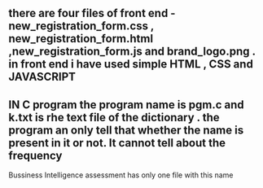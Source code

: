 there are four files of front end - new_registration_form.css , new_registration_form.html ,new_registration_form.js and brand_logo.png .
in front end i have used simple HTML , CSS and JAVASCRIPT
-----------------------------------------------
IN C program the program name is pgm.c and k.txt is rhe text file of the dictionary . the program an only tell that whether the name is present in it or not.
It cannot tell about the frequency
------------------------------------------------
Bussiness Intelligence assessment has only one file with this name

